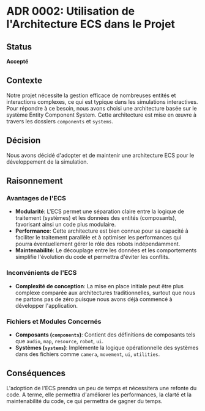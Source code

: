 # ADR 0002: Utilisation de l'Architecture ECS dans le Projet

## Status
**Accepté**

## Contexte
Notre projet nécessite la gestion efficace de nombreuses entités et interactions complexes, ce qui est typique dans les simulations interactives. Pour répondre à ce besoin, nous avons choisi une architecture basée sur le système Entity Component System. Cette architecture est mise en œuvre à travers les dossiers `components` et `systems`.

## Décision
Nous avons décidé d'adopter et de maintenir une architecture ECS pour le développement de la simulation.

## Raisonnement

### Avantages de l'ECS
- **Modularité**: L'ECS permet une séparation claire entre la logique de traitement (systèmes) et les données des entités (composants), favorisant ainsi un code plus modulaire.
- **Performance**: Cette architecture est bien connue pour sa capacité à faciliter le traitement parallèle et à optimiser les performances qui pourra éventuellement gérer le rôle des robots indépendamment.
- **Maintenabilité**: Le découplage entre les données et les comportements simplifie l'évolution du code et permettra d'éviter les conflits.

### Inconvénients de l'ECS
- **Complexité de conception**: La mise en place initiale peut être plus complexe comparée aux architectures traditionnelles, surtout que nous ne partons pas de zéro puisque nous avons déjà commencé à développer l'application.

### Fichiers et Modules Concernés
- **Composants (`components`)**: Contient des définitions de composants tels que `audio`, `map`, `resource`, `robot`, `ui`.
- **Systèmes (`systems`)**: Implémente la logique opérationnelle des systèmes dans des fichiers comme `camera`, `movement`, `ui`, `utilities`.

## Conséquences
L'adoption de l'ECS prendra un peu de temps et nécessitera une refonte du code. A terme, elle permettra d'améliorer les performances, la clarté et la maintenabilité du code, ce qui permettra de gagner du temps.
